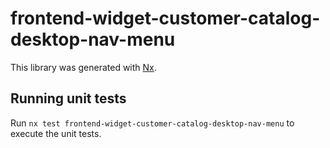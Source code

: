 # frontend-widget-customer-catalog-desktop-nav-menu

This library was generated with [Nx](https://nx.dev).

## Running unit tests

Run `nx test frontend-widget-customer-catalog-desktop-nav-menu` to execute the unit tests.
